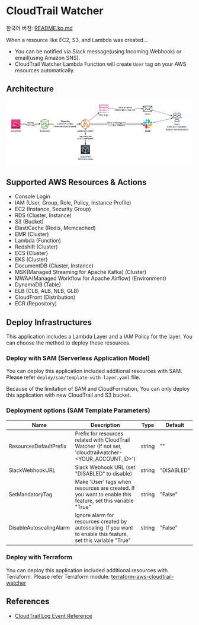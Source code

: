 # CloudTrail Watcher

한국어 버전: [README.ko.md](./README.ko.md)

When a resource like EC2, S3, and Lambda was created...

* You can be notified via Slack message(using Incoming Webhook) or email(using Amazon SNS). 
* CloudTrail Watcher Lambda Function will create `User` tag on your AWS resources automatically.

## Architecture

![Architecture](./cloudtrail-watcher-architecture.png)

## Supported AWS Resources & Actions

* Console Login
* IAM (User, Group, Role, Policy, Instance Profile)
* EC2 (Instance, Security Group)
* RDS (Cluster, Instance)
* S3 (Bucket)
* ElastiCache (Redis, Memcached)
* EMR (Cluster)
* Lambda (Function)
* Redshift (Cluster)
* ECS (Cluster)
* EKS (Cluster)
* DocumentDB (Cluster, Instance)
* MSK(Managed Streaming for Apache Kafka) (Cluster)
* MWAA(Managed Workflow for Apache Airflow) (Environment)
* DynamoDB (Table)
* ELB (CLB, ALB, NLB, GLB)
* CloudFront (Distribution)
* ECR (Repository)

## Deploy Infrastructures

This application includes a Lambda Layer and a IAM Policy for the layer. You can choose the method to deploy these resources. 

### Deploy with SAM (Serverless Application Model)

You can deploy this application included additional resources with SAM. Please refer `deploy/sam/template-with-layer.yaml` file.

Because of the limitation of SAM and CloudFormation, You can only deploy this application with new CloudTrail and S3 bucket.

### Deployment options (SAM Template Parameters)

| Name | Description | Type | Default | Required |
|------|-------------|------|---------|----------|
| ResourcesDefaultPrefix | Prefix for resources related with CloudTrail Watcher (If not set, 'cloudtrailwatcher-<YOUR_ACCOUNT_ID>') | string | "" | no |
| SlackWebhookURL | Slack Webhook URL (set "DISABLED" to disable) | string | "DISABLED" | no |
| SetMandatoryTag | Make 'User' tags when resources are created. If you want to enable this feature, set this variable "True" | string | "False" | no |
| DisableAutoscalingAlarm | Ignore alarm for resources created by autoscaling. If you want to enable this feature, set this variable "True" | string | "False" | no |

### Deploy with Terraform

You can deploy this application included additional resources with Terraform. Please refer Terraform module: [terraform-aws-cloudtrail-watcher](https://github.com/rubysoho07/terraform-aws-cloudtrail-watcher)

## References

* [CloudTrail Log Event Reference](https://docs.aws.amazon.com/awscloudtrail/latest/userguide/cloudtrail-event-reference.html)